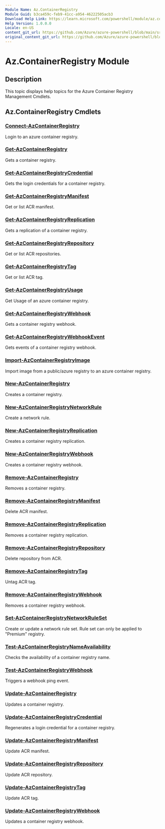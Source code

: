 ```yaml
---
Module Name: Az.ContainerRegistry
Module Guid: b3ca459c-feb9-41cc-a954-46222505acb3
Download Help Link: https://learn.microsoft.com/powershell/module/az.containerregistry
Help Version: 1.0.0.0
Locale: en-US
content_git_url: https://github.com/Azure/azure-powershell/blob/main/src/ContainerRegistry/ContainerRegistry/help/Az.ContainerRegistry.md
original_content_git_url: https://github.com/Azure/azure-powershell/blob/main/src/ContainerRegistry/ContainerRegistry/help/Az.ContainerRegistry.md
---
```


# Az.ContainerRegistry Module
## Description
This topic displays help topics for the Azure Container Registry Management Cmdlets.

## Az.ContainerRegistry Cmdlets
### [Connect-AzContainerRegistry](Connect-AzContainerRegistry.md)
Login to an azure container registry.

### [Get-AzContainerRegistry](Get-AzContainerRegistry.md)
Gets a container registry.

### [Get-AzContainerRegistryCredential](Get-AzContainerRegistryCredential.md)
Gets the login credentials for a container registry.

### [Get-AzContainerRegistryManifest](Get-AzContainerRegistryManifest.md)
Get or list ACR manifest.

### [Get-AzContainerRegistryReplication](Get-AzContainerRegistryReplication.md)
Gets a replication of a container registry.

### [Get-AzContainerRegistryRepository](Get-AzContainerRegistryRepository.md)
Get or list ACR repositories.

### [Get-AzContainerRegistryTag](Get-AzContainerRegistryTag.md)
Get or list ACR tag.

### [Get-AzContainerRegistryUsage](Get-AzContainerRegistryUsage.md)
Get Usage of an azure container registry.

### [Get-AzContainerRegistryWebhook](Get-AzContainerRegistryWebhook.md)
Gets a container registry webhook.

### [Get-AzContainerRegistryWebhookEvent](Get-AzContainerRegistryWebhookEvent.md)
Gets events of a container registry webhook.

### [Import-AzContainerRegistryImage](Import-AzContainerRegistryImage.md)
Import image from a public/azure registry to an azure container registry.

### [New-AzContainerRegistry](New-AzContainerRegistry.md)
Creates a container registry.

### [New-AzContainerRegistryNetworkRule](New-AzContainerRegistryNetworkRule.md)
Create a network rule.

### [New-AzContainerRegistryReplication](New-AzContainerRegistryReplication.md)
Creates a container registry replication.

### [New-AzContainerRegistryWebhook](New-AzContainerRegistryWebhook.md)
Creates a container registry webhook.

### [Remove-AzContainerRegistry](Remove-AzContainerRegistry.md)
Removes a container registry.

### [Remove-AzContainerRegistryManifest](Remove-AzContainerRegistryManifest.md)
Delete ACR manifest.

### [Remove-AzContainerRegistryReplication](Remove-AzContainerRegistryReplication.md)
Removes a container registry replication.

### [Remove-AzContainerRegistryRepository](Remove-AzContainerRegistryRepository.md)
Delete repository from ACR.

### [Remove-AzContainerRegistryTag](Remove-AzContainerRegistryTag.md)
Untag ACR tag.

### [Remove-AzContainerRegistryWebhook](Remove-AzContainerRegistryWebhook.md)
Removes a container registry webhook.

### [Set-AzContainerRegistryNetworkRuleSet](Set-AzContainerRegistryNetworkRuleSet.md)
Create or update a network rule set. Rule set can only be applied to "Premium" registry.

### [Test-AzContainerRegistryNameAvailability](Test-AzContainerRegistryNameAvailability.md)
Checks the availability of a container registry name.

### [Test-AzContainerRegistryWebhook](Test-AzContainerRegistryWebhook.md)
Triggers a webhook ping event.

### [Update-AzContainerRegistry](Update-AzContainerRegistry.md)
Updates a container registry.

### [Update-AzContainerRegistryCredential](Update-AzContainerRegistryCredential.md)
Regenerates a login credential for a container registry.

### [Update-AzContainerRegistryManifest](Update-AzContainerRegistryManifest.md)
Update ACR manifest.

### [Update-AzContainerRegistryRepository](Update-AzContainerRegistryRepository.md)
Update ACR repository.

### [Update-AzContainerRegistryTag](Update-AzContainerRegistryTag.md)
Update ACR tag.

### [Update-AzContainerRegistryWebhook](Update-AzContainerRegistryWebhook.md)
Updates a container registry webhook.

